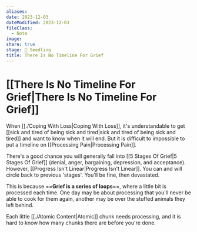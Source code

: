 ```yaml
---
aliases: 
date: 2023-12-03
dateModified: 2023-12-03
fileClass:
  - Note
image: 
share: true
stage: 🌱 Seedling
title: There Is No Timeline For Grief
---
```


# [[There Is No Timeline For Grief|There Is No Timeline For Grief]]

When [[./Coping With Loss|Coping With Loss]], it's understandable to get [[sick and tired of being sick and tired|sick and tired of being sick and tired]] and want to know when it will end. 
But it is difficult to impossible to put a timeline on [[Processing Pain|Processing Pain]].

There's a good chance you will generally fall into [[5 Stages Of Grief|5 Stages Of Grief]] (denial, anger, bargaining, depression, and acceptance).
However, [[Progress Isn't Linear|Progress Isn't Linear]]. You can and will circle back to previous 'stages'. You'll be fine, then devastated. 

This is because ==**Grief is a series of loops**==, where a little bit is processed each time. 
One day may be about processing that you'll never be able to cook for them again, another may be over the stuffed animals they left behind. 

Each little [[./Atomic Content|Atomic]] chunk needs processing, and it is hard to know how many chunks there are before you're done.
